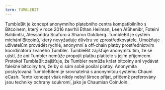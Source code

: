 ```yaml
---
term: TUMBLEBIT
---
```


TumbleBit je koncept anonymního platebního centra kompatibilního s Bitcoinem, který v roce 2016 navrhli Ethan Heilman, Leen AlShenibr, Foteini Baldimtsi, Alessandra Scafuro a Sharon Goldberg. TumbleBit je systém míchání Bitcoinů, který nevyžaduje důvěru ve zprostředkovatele. Umožňuje uživatelům provádět rychlé, anonymní a off-chain platby prostřednictvím koordinátora zvaného Tumbler. TumbleBit zajišťuje anonymitu tím, že se ujistí, že ani Tumbler nemůže propojit platbu platitele s jejím příjemcem. Protokol TumbleBit zajišťuje, že Tumbler nemůže krást bitcoiny ani vydávat falešné bitcoiny tím, že by si sám sobě posílal platby. Anonymita poskytovaná TumbleBitem je srovnatelná s anonymitou systému Chaum eCash. Tento koncept však nikdy nebyl široce přijat, přičemž preferovány jsou techniky ochrany soukromí, jako je Chaumian CoinJoin.